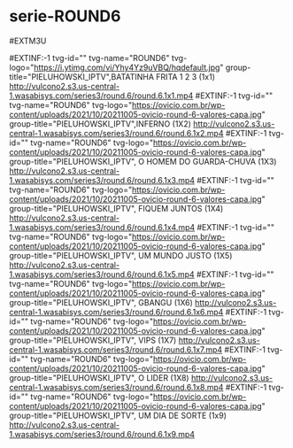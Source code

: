 # serie-ROUND6
#EXTM3U


#EXTINF:-1 tvg-id="" tvg-name="ROUND6" tvg-logo="https://i.ytimg.com/vi/Yhy4Yz9uVBQ/hqdefault.jpg" group-title="PIELUHOWSKI_IPTV",BATATINHA FRITA 1 2 3 (1x1)
http://vulcono2.s3.us-central-1.wasabisys.com/series3/round.6/round.6.1x1.mp4
#EXTINF:-1 tvg-id="" tvg-name="ROUND6" tvg-logo="https://ovicio.com.br/wp-content/uploads/2021/10/20211005-ovicio-round-6-valores-capa.jpg" group-title="PIELUHOWSKI_IPTV",INFERNO (1X2)
http://vulcono2.s3.us-central-1.wasabisys.com/series3/round.6/round.6.1x2.mp4
#EXTINF:-1 tvg-id="" tvg-name="ROUND6" tvg-logo="https://ovicio.com.br/wp-content/uploads/2021/10/20211005-ovicio-round-6-valores-capa.jpg" group-title="PIELUHOWSKI_IPTV", O HOMEM DO GUARDA-CHUVA (1X3)
http://vulcono2.s3.us-central-1.wasabisys.com/series3/round.6/round.6.1x3.mp4
#EXTINF:-1 tvg-id="" tvg-name="ROUND6" tvg-logo="https://ovicio.com.br/wp-content/uploads/2021/10/20211005-ovicio-round-6-valores-capa.jpg" group-title="PIELUHOWSKI_IPTV", FIQUEM JUNTOS (1X4)
http://vulcono2.s3.us-central-1.wasabisys.com/series3/round.6/round.6.1x4.mp4
#EXTINF:-1 tvg-id="" tvg-name="ROUND6" tvg-logo="https://ovicio.com.br/wp-content/uploads/2021/10/20211005-ovicio-round-6-valores-capa.jpg" group-title="PIELUHOWSKI_IPTV", UM MUNDO JUSTO (1X5)
http://vulcono2.s3.us-central-1.wasabisys.com/series3/round.6/round.6.1x5.mp4
#EXTINF:-1 tvg-id="" tvg-name="ROUND6" tvg-logo="https://ovicio.com.br/wp-content/uploads/2021/10/20211005-ovicio-round-6-valores-capa.jpg" group-title="PIELUHOWSKI_IPTV", GBANGU (1X6)
http://vulcono2.s3.us-central-1.wasabisys.com/series3/round.6/round.6.1x6.mp4
#EXTINF:-1 tvg-id="" tvg-name="ROUND6" tvg-logo="https://ovicio.com.br/wp-content/uploads/2021/10/20211005-ovicio-round-6-valores-capa.jpg" group-title="PIELUHOWSKI_IPTV", VIPS (1X7)
http://vulcono2.s3.us-central-1.wasabisys.com/series3/round.6/round.6.1x7.mp4
#EXTINF:-1 tvg-id="" tvg-name="ROUND6" tvg-logo="https://ovicio.com.br/wp-content/uploads/2021/10/20211005-ovicio-round-6-valores-capa.jpg" group-title="PIELUHOWSKI_IPTV", O LIDER (1X8)
http://vulcono2.s3.us-central-1.wasabisys.com/series3/round.6/round.6.1x8.mp4
#EXTINF:-1 tvg-id="" tvg-name="ROUND6" tvg-logo="https://ovicio.com.br/wp-content/uploads/2021/10/20211005-ovicio-round-6-valores-capa.jpg" group-title="PIELUHOWSKI_IPTV", UM DIA DE SORTE (1x9)
http://vulcono2.s3.us-central-1.wasabisys.com/series3/round.6/round.6.1x9.mp4
